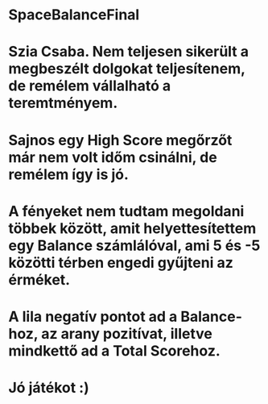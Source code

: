 # SpaceBalanceFinal

# Szia Csaba. Nem teljesen sikerült a megbeszélt dolgokat teljesítenem, de remélem vállalható a teremtményem. 
# Sajnos egy High Score megőrzőt már nem volt időm csinálni, de remélem így is jó.
# A fényeket nem tudtam megoldani többek között, amit helyettesítettem egy Balance számlálóval, ami 5 és -5 közötti térben engedi gyűjteni az érméket.
# A lila negatív pontot ad a Balance-hoz, az arany pozitívat, illetve mindkettő ad a Total Scorehoz.
# Jó játékot :)

